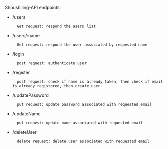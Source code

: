 Shoushiling-API endpoints:

- /users

        Get request: respond the users list

- /users/:name

        Get request: respond the user associated by requested name

- /login

        post request: authenticate user

- /register

        post request: check if name is already taken, then check if email is already registered, then create user.

- /updatePassword

        put request: update password associated with requested email

- /updateName

        put request: update name associated with requested email

- /deleteUser

        delete request: delete user associated with requested email
